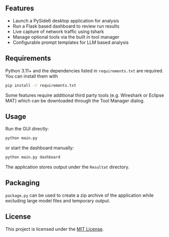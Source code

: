 ## Features

- Launch a PySide6 desktop application for analysis
- Run a Flask based dashboard to review run results
- Live capture of network traffic using tshark
- Manage optional tools via the built in tool manager
- Configurable prompt templates for LLM based analysis

## Requirements

Python 3.11+ and the dependencies listed in `requirements.txt` are required. You can install them with

```bash
pip install -r requirements.txt
```

Some features require additional third party tools (e.g. Wireshark or Eclipse MAT) which can be downloaded through the Tool Manager dialog.

## Usage

Run the GUI directly:

```bash
python main.py
```

or start the dashboard manually:

```bash
python main.py dashboard
```

The application stores output under the `Resultat` directory.

## Packaging

`package.py` can be used to create a zip archive of the application while excluding large model files and temporary output.

## License

This project is licensed under the [MIT License](LICENSE).
